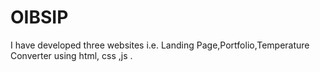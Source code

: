 # OIBSIP
I have developed three websites i.e. Landing Page,Portfolio,Temperature Converter using html, css ,js .
